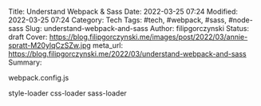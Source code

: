 Title: Understand Webpack & Sass
Date: 2022-03-25 07:24
Modified: 2022-03-25 07:24
Category: Tech
Tags: #tech, #webpack, #sass, #node-sass
Slug: understand-webpack-and-sass
Author: filipgorczynski
Status: draft
Cover: https://blog.filipgorczynski.me/images/post/2022/03/annie-spratt-M20ylqCzSZw.jpg
meta_url: https://blog.filipgorczynski.me/2022/03/understand-webpack-and-sass
Summary: 

webpack.config.js

style-loader
css-loader
sass-loader